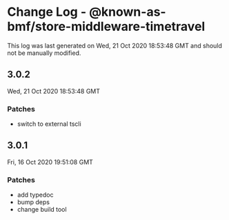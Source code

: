 # Change Log - @known-as-bmf/store-middleware-timetravel

This log was last generated on Wed, 21 Oct 2020 18:53:48 GMT and should not be manually modified.

## 3.0.2
Wed, 21 Oct 2020 18:53:48 GMT

### Patches

- switch to external tscli

## 3.0.1
Fri, 16 Oct 2020 19:51:08 GMT

### Patches

- add typedoc
- bump deps
- change build tool

